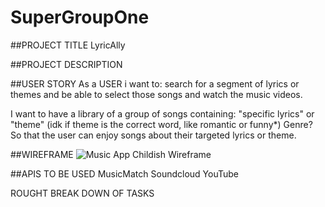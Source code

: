 # SuperGroupOne

##PROJECT TITLE
  LyricAlly
  
##PROJECT DESCRIPTION 


##USER STORY
As a USER i want to:
search for a segment of lyrics or themes and be able to select those songs and watch the music videos.

I want to have a library of a group of songs containing: "specific lyrics" or "theme" (idk if theme is the correct word, like romantic or funny*) Genre?
So that the user can enjoy songs about their targeted lyrics or theme.

##WIREFRAME
![Music App Childish Wireframe](https://user-images.githubusercontent.com/110114608/210908952-69124648-da54-4291-a90e-2262e22405fb.png)

##APIS TO BE USED
MusicMatch
Soundcloud
YouTube


ROUGHT BREAK DOWN OF TASKS

